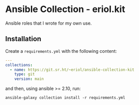 # Ansible Collection - eriol.kit

Ansible roles that I wrote for my own use.

## Installation

Create a `requirements.yml` with the following content:

```yaml
---
collections:
  - name: https://git.sr.ht/~eriol/ansible-collection-kit
    type: git
    version: main
```

and then, using ansible >= 2.10, run:

```
ansible-galaxy collection install -r requirements.yml
```
